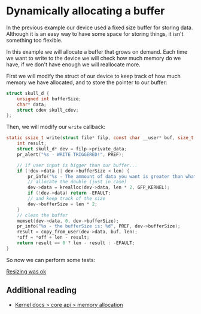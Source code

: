 # Dynamically allocating a buffer

In the previous example our device used a fixed size buffer for storing data. Although it is an easy way to have some space for storing things, it isn't something too flexible.

In this example we will allocate a buffer that grows on demand.
Each time we want to write to the device we will check how much memory do we have, if we don't have enough we will reallocate more.

First we will modify the struct of our device to keep track of how much memory we have allocated, and to store the pointer to our buffer:

```c
struct skull_d {
    unsigned int bufferSize;
    char* data;
    struct cdev skull_cdev;
};
```

Then, we will modify our `write` callback:

```c
static ssize_t write(struct file* filp, const char __user* buf, size_t len, loff_t* off) {
    int result;
    struct skull_d* dev = filp->private_data;
    pr_alert("%s - WRITE TRIGGERED!", PREF);

    // if user input is bigger than our buffer...
    if (!dev->data || dev->bufferSize < len) {
        pr_info("%s - The ammount of data you want is greater than what have, resizing!", PREF);
        // allocate the double (just in case)
        dev->data = krealloc(dev->data, len * 2, GFP_KERNEL);
        if (!dev->data) return -EFAULT;
        // and keep track of the size
        dev->bufferSize = len * 2;
    }
    // clean the buffer
    memset(dev->data, 0, dev->bufferSize);
    pr_info("%s - the bufferSize is: %d", PREF, dev->bufferSize);
    result = copy_from_user(dev->data, buf, len);
    *off = *off + len - result;
    return result == 0 ? len - result : -EFAULT;
}
```

So now we can perform some tests:

[Resizing was ok](./writing_to_a_buffer.jpg)

## Additional reading

- [Kernel docs > core api > memory allocation](https://www.kernel.org/doc/html/latest/core-api/memory-allocation.html)
